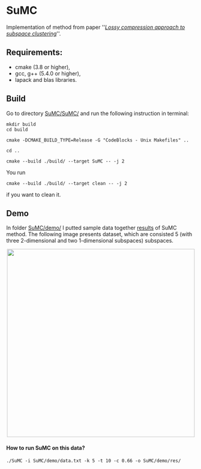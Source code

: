 # SuMC

Implementation of method from paper ''[*Lossy compression approach to subspace clustering*](https://www.sciencedirect.com/science/article/pii/S0020025516311628
)''.
## Requirements:
* cmake (3.8 or higher),
* gcc, g++ (5.4.0 or higher),
* lapack and blas libraries.

## Build

Go to directory [SuMC/SuMC/](https://github.com/struski2/SuMC/tree/master/SuMC) and run the following instruction in terminal:

```
mkdir build
cd build

cmake -DCMAKE_BUILD_TYPE=Release -G "CodeBlocks - Unix Makefiles" ..

cd ..

cmake --build ./build/ --target SuMC -- -j 2
```
You run 
```
cmake --build ./build/ --target clean -- -j 2
```
if you want to clean it.

## Demo

In folder [SuMC/demo/](https://github.com/struski2/SuMC/tree/master/demo) I putted sample data together [results](https://github.com/struski2/SuMC/tree/master/demo/res) of SuMC method. The following image presents dataset, which are consisted 5 (with three 2-dimensional and two 1-dimensional subspaces) subspaces.

<p align="center">
<img src="https://github.com/struski2/SuMC/blob/master/demo/orig_data.gif" width="500" height="500" />
</p>

#### How to run SuMC on this data?
```
./SuMC -i SuMC/demo/data.txt -k 5 -t 10 -c 0.66 -o SuMC/demo/res/
```

